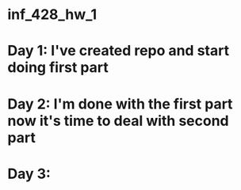 # inf_428_hw_1

# Day 1: I've created repo and start doing first part

# Day 2: I'm done with the first part now it's time to deal with second part

# Day 3:
